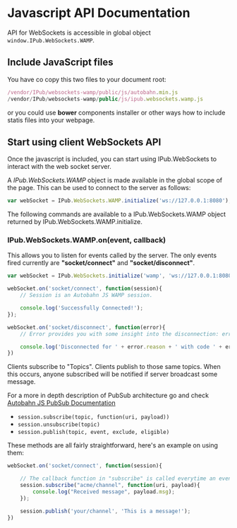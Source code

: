 # Javascript API Documentation

API for WebSockets is accessible in global object `window.IPub.WebSockets.WAMP`.

## Include JavaScript files

You have co copy this two files to your document root:

```javascript
/vendor/IPub/websockets-wamp/public/js/autobahn.min.js
/vendor/IPub/websockets-wamp/public/js/ipub.websockets.wamp.js
```

or you could use **bower** components installer or other ways how to include statis files into your webpage.

## Start using client WebSockets API

Once the javascript is included, you can start using IPub.WebSockets to interact with the web socket server.

A *IPub.WebSockets.WAMP* object is made available in the global scope of the page. This can be used to connect to the server as follows:

```javascript
var webSocket = IPub.WebSockets.WAMP.initialize('ws://127.0.0.1:8080');
```

The following commands are available to a IPub.WebSockets.WAMP object returned by IPub.WebSockets.WAMP.initialize.

### IPub.WebSockets.WAMP.on(event, callback)

This allows you to listen for events called by the server. The only events fired currently are **"socket/connect"** and **"socket/disconnect"**.

```javascript
var webSocket = IPub.WebSockets.initialize('wamp', 'ws://127.0.0.1:8080');

webSocket.on('socket/connect', function(session){
    // Session is an Autobahn JS WAMP session.

    console.log('Successfully Connected!');
});

webSocket.on('socket/disconnect', function(error){
    // Error provides you with some insight into the disconnection: error.reason and error.code

    console.log('Disconnected for ' + error.reason + ' with code ' + error.code);
})
```

Clients subscribe to "Topics". Clients publish to those same topics. When this occurs, anyone subscribed will be notified if server broadcast some message.

For a more in depth description of PubSub architecture go and check [Autobahn JS PubSub Documentation](http://autobahn.ws/js/reference_wampv1.html)

* `session.subscribe(topic, function(uri, payload))`
* `session.unsubscribe(topic)`
* `session.publish(topic, event, exclude, eligible)`

These methods are all fairly straightforward, here's an example on using them:

```javascript
webSocket.on('socket/connect', function(session){

    // The callback function in "subscribe" is called everytime an event is published in that channel.
    session.subscribe("acme/channel", function(uri, payload){
        console.log("Received message", payload.msg);
    });

    session.publish('your/channel', 'This is a message!');
})
```
